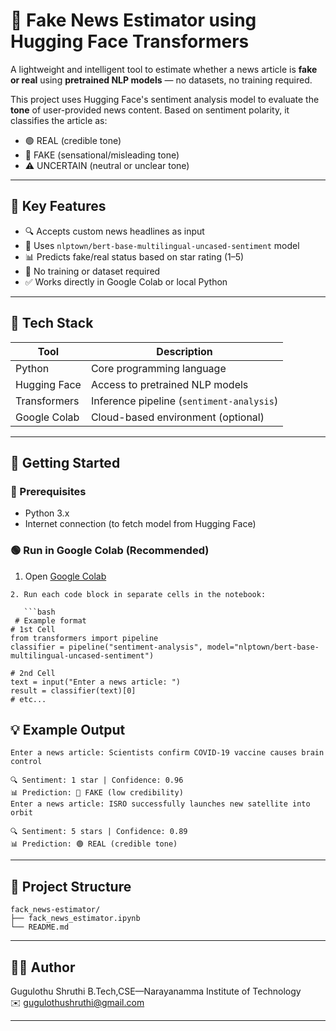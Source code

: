 # 📰 Fake News Estimator using Hugging Face Transformers

A lightweight and intelligent tool to estimate whether a news article is **fake or real** using **pretrained NLP models** — no datasets, no training required.

This project uses Hugging Face's sentiment analysis model to evaluate the **tone** of user-provided news content. Based on sentiment polarity, it classifies the article as:
- 🟢 REAL (credible tone)
- 🔴 FAKE (sensational/misleading tone)
- ⚠️ UNCERTAIN (neutral or unclear tone)

---

## 📌 Key Features

- 🔍 Accepts custom news headlines as input
- 🤖 Uses `nlptown/bert-base-multilingual-uncased-sentiment` model
- 📊 Predicts fake/real status based on star rating (1–5)
- 💬 No training or dataset required
- ✅ Works directly in Google Colab or local Python

---

## 🧰 Tech Stack

| Tool              | Description                              |
|-------------------|------------------------------------------|
| Python            | Core programming language                |
| Hugging Face      | Access to pretrained NLP models          |
| Transformers      | Inference pipeline (`sentiment-analysis`)|
| Google Colab      | Cloud-based environment (optional)       |

---

## 🚀 Getting Started

### 📍 Prerequisites

- Python 3.x
- Internet connection (to fetch model from Hugging Face)

### 🟢 Run in Google Colab (Recommended)

1. Open [Google Colab](https://colab.research.google.com)
```
2. Run each code block in separate cells in the notebook:

   ```bash
 # Example format
# 1st Cell
from transformers import pipeline
classifier = pipeline("sentiment-analysis", model="nlptown/bert-base-multilingual-uncased-sentiment")

# 2nd Cell
text = input("Enter a news article: ")
result = classifier(text)[0]
# etc...

   ```

## 💡 Example Output

```
Enter a news article: Scientists confirm COVID-19 vaccine causes brain control

🔍 Sentiment: 1 star | Confidence: 0.96  
📊 Prediction: 🔴 FAKE (low credibility)
Enter a news article: ISRO successfully launches new satellite into orbit

🔍 Sentiment: 5 stars | Confidence: 0.89  
📊 Prediction: 🟢 REAL (credible tone)

```

---

## 📂 Project Structure

```
fack_news-estimator/
├── fack_news_estimator.ipynb
└── README.md
```

---

## 🙋‍♀️ Author

Gugulothu Shruthi 
B.Tech,CSE—Narayanamma Institute of Technology  
✉️ [gugulothushruthi@gmail.com](mailto:gugulothushruthi@gmail.com)

---

